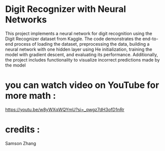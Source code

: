 # Digit Recognizer with Neural Networks
This project implements a neural network for digit recognition using the Digit Recognizer dataset from Kaggle. The code demonstrates the end-to-end process of loading the dataset, preprocessing the data, building a neural network with one hidden layer using He initialization, training the model with gradient descent, and evaluating its performance. Additionally, the project includes functionality to visualize incorrect predictions made by the model

# you can watch video on YouTube for more math : 
https://youtu.be/w8yWXqWQYmU?si=_qwgz7dH3ofD1nRr

# credits :
Samson Zhang


